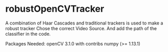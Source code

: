 # robustOpenCVTracker
A combination of Haar Cascades and traditional trackers is used to make a robust tracker
Chose the correct Video Source.
And add the path of the classifier in the code.

Packages Needed:
openCV 3.1.0 with contribs
numpy (>= 1.13.1)
